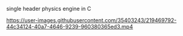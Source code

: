 single header physics engine in C

https://user-images.githubusercontent.com/35403243/219469792-44c34124-40a7-4646-9239-960380365ed3.mp4
